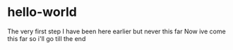 # hello-world
The very first step
I have been here earlier but never this far
Now ive come this far so i'll go till the end
